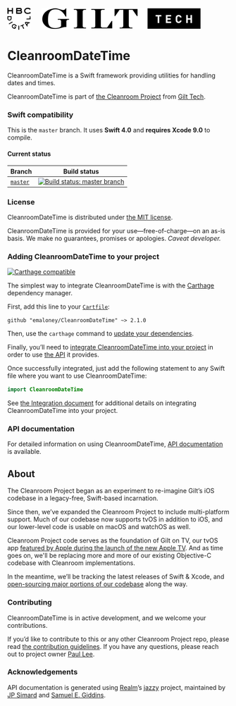 ![HBC Digital logo](https://raw.githubusercontent.com/gilt/Cleanroom/master/Assets/hbc-digital-logo.png)     
![Gilt Tech logo](https://raw.githubusercontent.com/gilt/Cleanroom/master/Assets/gilt-tech-logo.png)

# CleanroomDateTime

CleanroomDateTime is a Swift framework providing utilities for handling dates and times.

CleanroomDateTime is part of [the Cleanroom Project](https://github.com/gilt/Cleanroom) from [Gilt Tech](http://tech.gilt.com).


### Swift compatibility

This is the `master` branch. It uses **Swift 4.0** and **requires Xcode 9.0** to compile.


#### Current status

Branch|Build status
--------|------------------------
[`master`](https://github.com/emaloney/CleanroomDateTime)|[![Build status: master branch](https://travis-ci.org/emaloney/CleanroomDateTime.svg?branch=master)](https://travis-ci.org/emaloney/CleanroomDateTime)


### License

CleanroomDateTime is distributed under [the MIT license](https://github.com/emaloney/CleanroomDateTime/blob/master/LICENSE).

CleanroomDateTime is provided for your use—free-of-charge—on an as-is basis. We make no guarantees, promises or apologies. *Caveat developer.*


### Adding CleanroomDateTime to your project

[![Carthage compatible](https://img.shields.io/badge/Carthage-compatible-4BC51D.svg?style=flat)](https://github.com/Carthage/Carthage)

The simplest way to integrate CleanroomDateTime is with the [Carthage](https://github.com/Carthage/Carthage) dependency manager.

First, add this line to your [`Cartfile`](https://github.com/Carthage/Carthage/blob/master/Documentation/Artifacts.md#cartfile):

```
github "emaloney/CleanroomDateTime" ~> 2.1.0
```

Then, use the `carthage` command to [update your dependencies](https://github.com/Carthage/Carthage#upgrading-frameworks).

Finally, you’ll need to [integrate CleanroomDateTime into your project](https://github.com/emaloney/CleanroomDateTime/blob/master/INTEGRATION.md) in order to use [the API](https://rawgit.com/emaloney/CleanroomDateTime/master/Documentation/API/index.html) it provides.

Once successfully integrated, just add the following statement to any Swift file where you want to use CleanroomDateTime:

```swift
import CleanroomDateTime
```

See [the Integration document](https://github.com/emaloney/CleanroomDateTime/blob/master/INTEGRATION.md) for additional details on integrating CleanroomDateTime into your project.

### API documentation

For detailed information on using CleanroomDateTime, [API documentation](https://rawgit.com/emaloney/CleanroomDateTime/master/Documentation/API/index.html) is available.


## About

The Cleanroom Project began as an experiment to re-imagine Gilt’s iOS codebase in a legacy-free, Swift-based incarnation.

Since then, we’ve expanded the Cleanroom Project to include multi-platform support. Much of our codebase now supports tvOS in addition to iOS, and our lower-level code is usable on macOS and watchOS as well.

Cleanroom Project code serves as the foundation of Gilt on TV, our tvOS app [featured by Apple during the launch of the new Apple TV](http://www.apple.com/apple-events/september-2015/). And as time goes on, we'll be replacing more and more of our existing Objective-C codebase with Cleanroom implementations.

In the meantime, we’ll be tracking the latest releases of Swift & Xcode, and [open-sourcing major portions of our codebase](https://github.com/gilt/Cleanroom#open-source-by-default) along the way.


### Contributing

CleanroomDateTime is in active development, and we welcome your contributions.

If you’d like to contribute to this or any other Cleanroom Project repo, please read [the contribution guidelines](https://github.com/gilt/Cleanroom#contributing-to-the-cleanroom-project). If you have any questions, please reach out to project owner [Paul Lee](http://github.com/pauljlee).


### Acknowledgements

API documentation is generated using [Realm](http://realm.io)’s [jazzy](https://github.com/realm/jazzy/) project, maintained by [JP Simard](https://github.com/jpsim) and [Samuel E. Giddins](https://github.com/segiddins).
